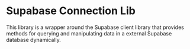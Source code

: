 # Supabase Connection Lib

This library is a wrapper around the Supabase client library that provides methods for querying and manipulating data in a external Supabase database dynamically.
